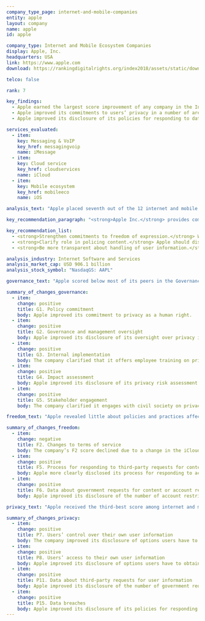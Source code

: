 ```yaml
---
company_type_page: internet-and-mobile-companies
entity: apple
layout: company
name: apple
id: apple

company_type: Internet and Mobile Ecosystem Companies
display: Apple, Inc.
headquarters: USA
link: https://www.apple.com
download: https://rankingdigitalrights.org/index2018/assets/static/download/Apple.pdf

telco: false

rank: 7

key_findings:
  - Apple earned the largest score improvement of any company in the Index, but still lagged behind most of its U.S. peers due to its failure to disclose policies affecting users’ freedom of expression.
  - Apple improved its commitments to users’ privacy in a number of areas, including its disclosure of options users have to control how their information is used for targeted advertising. It was also the only company in the Index to clearly disclose that it does not track users across third-party websites.
  - Apple improved its disclosure of its policies for responding to data breaches, but its disclosure of other security policies and practices still fell short.

services_evaluated:
  - item:
    key: Messaging & VoIP
    key_href: messagingvoip
    name: iMessage
  - item:
    key: Cloud service
    key_href: cloudservices
    name: iCloud
  - item:
    key: Mobile ecosystem
    key_href: mobileeco
    name: iOS

analysis_text: "Apple placed seventh out of the 12 internet and mobile ecosystem companies evaluated, disclosing less about policies and practices affecting freedom of expression than most of its U.S. peers. The company earned the largest score improvement in the 2018 Index, due to improved transparency reporting and disclosure of its policies affecting user privacy. However, Apple still received the lowest score of all U.S. internet and mobile ecosystem companies evaluated due to its lack of disclosure of policies affecting users’ freedom of expression. Despite improvements to its transparency reporting, Apple still provided no data about government requests to remove apps from its app store, or data on content or account restrictions the company undertook to enforce its own rules. <a href=\"https://www.congress.gov/bill/114th-congress/house-bill/2048\" target=\"_blank\">U.S. law prevents companies</a> from disclosing the exact number of government requests for stored and real-time user information they receive, which prevented Apple from being fully transparent in that area."

key_recommendation_paragraph: "<strong>Apple Inc.</strong> provides computers, smartphones, and other devices, and also produces iOS operating system software and application software. Services include iMessage, a messaging application that works across Apple devices, and iCloud, a cloud storage service."

key_recommendation_list:
  - <strong>Strengthen commitments to freedom of expression.</strong> While the company made significant improvements to its disclosure of policies affecting users’ privacy, it needs to improve its disclosure of commitments to freedom of expression.
  - <strong>Clarify role in policing content.</strong> Apple should disclose more information about its own decisions to remove content that violates the company’s terms, as well as data on government requests it receives to remove apps from its App Store.
  - <strong>Be more transparent about handling of user information.</strong> Apple should clarify what types of user information it collects, shares, and retains, and for what purpose.

analysis_industry: Internet Software and Services
analysis_market_cap: USD 906.1 billion
analysis_stock_symbol: "NasdaqGS: AAPL"

governance_text: "Apple scored below most of its peers in the Governance category, with the lowest score on this set of indicators of any U.S. company in the Index. Still, the company significantly improved its governance score in the 2018 Index, primarily due to a new “Privacy Governance” policy that more clearly outlines Apple’s privacy commitments, thought it made no similar clarifications regarding its commitments to freedom of expression. The company strengthened its commitment to respect user privacy as a human right (G1) and clarified its oversight of privacy risks at the senior management level (G2), though it did not publish similar disclosure with regard to freedom of expression. It also disclosed it conducts impact assessments to examine privacy risks associated with its products and services (G4), and that it engages with stakeholders on privacy-related issues (G5). Like its peers, Apple offered little evidence of a substantive grievance and remedy mechanism enabling users to submit complaints against the company for infringement of their freedom of expression or privacy (G6)."

summary_of_changes_governance:
  - item:
    change: positive
    title: G1. Policy commitment
    body: Apple improved its commitment to privacy as a human right.
  - item:
    change: positive
    title: G2. Governance and management oversight
    body: Apple improved its disclosure of its oversight over privacy issues within the company.
  - item:
    change: positive
    title: G3. Internal implementation
    body: The company clarified that it offers employee training on privacy and has a whistleblowing mechanism for employees to report privacy concerns.
  - item:
    change: positive
    title: G4. Impact assessment
    body: Apple improved its disclosure of its privacy risk assessment practices, stating that the company considers how laws may impact user privacy, and that it conducts assessments of privacy risks associated with new and existing products and services.
  - item:
    change: positive
    title: G5. Stakeholder engagement
    body: The company clarified it engages with civil society on privacy issues.

freedom_text: "Apple revealed little about policies and practices affecting freedom of expression, scoring below all other U.S. companies but performing better than Mail.Ru, Samsung, Yandex, Tencent, and Baidu.<br /><br /><strong>Content and account restrictions:</strong> Apple disclosed less than all other internet and mobile ecosystem companies, except for Chinese company Baidu, about what the rules are on its different services and how they are enforced (F3, F4, F8). While it provided some information about what is prohibited (F3), it disclosed no data about the volume or nature of content or accounts it restricted to enforce its rules (F4). It also did not disclose whether it has a policy to notify users when it restricts content or accounts (F8).<br /><br /><strong>Content and account restriction requests:</strong> Apple significantly improved its disclosure of how it handles government and private requests to restrict content or accounts (F5-F7), but still disclosed less than its U.S. peers. It disclosed its processes for responding to government requests (F5), and provided data on the number of account restriction requests it received from governments, broken down by country (F6). But it failed to provide data on requests it received to remove content, such as apps in its App Store. It also disclosed nothing about requests it received through private processes (F7). <br /><br /><strong>Identity policy:</strong>  Users and app developers access Apple services using an Apple ID account. Apple <a href=\"https://www.apple.com/legal/privacy/en-ww/\" target=\"_blank\">disclosed</a> it might require Apple ID users in certain jurisdictions to verify their identity with their government-issued identification, in compliance with local law (F11)."

summary_of_changes_freedom:
  - item:
    change: negative
    title: F2. Changes to terms of service
    body: The company’s F2 score declined due to a change in the iCloud terms of service, which made it less clear whether the company notifies iCloud users of changes to the terms and the method of notification.
  - item:
    change: positive
    title: F5. Process for responding to third-party requests for content or account restriction
    body: Apple more clearly disclosed its process for responding to account restriction requests it received from non-judicial entities, via court orders and from foreign jurisdictions. The company also clarified the legal basis for responding to government requests and committed to carry out due diligence and push back on overbroad requests.
  - item:
    change: positive
    title: F6. Data about government requests for content or account restriction
    body: Apple improved its disclosure of the number of account restriction requests it received per country, as well as the number of accounts affected by each request.

privacy_text: "Apple received the third-best score among internet and mobile ecosystem companies in the Privacy category, disclosing less than Google and Microsoft, but more than Twitter and Facebook.<br /><br /><strong>Handling of user information:</strong> Like its peers, Apple fell short of clearly explaining how it handles user information (P3-P9). The company did not adequately disclose each type of user information it collects (P3), shares (P4), for what purpose (P5), and for how long it retains it (P6). The company improved its disclosure of options users have to control how their information is used for advertising purposes (P7), but this suggests that targeted advertising is on by default. Apple was the only company in the Index to clearly disclose that it does not track users across third-party websites (P9).<br /><br /><strong>Requests for user information:</strong> Apple disclosed less than Google and Microsoft but more than the rest of its peers about its process for handling government and private requests for user information (P10-P12). Like most companies, Apple disclosed information about its process for responding to government requests but nothing about private requests it receives (P10). It disclosed data on the number of government requests it received by country, requests it received via court orders, and requests for content vs. non-content data (P11). However, Apple did not disclose the exact number of requests received for stored or real-time user data, or what actions it took in response to these requests, because it is prohibited by law from doing so.<br /><br /><strong>Security:</strong> Apple disclosed more than any other internet and mobile ecosystem company other than Google about its security policies, but still fell short in key areas. It did not fully disclose its internal security oversight processes, including whether it commissions external security audits on its products and services (P13). However, it made notable improvements to its disclosure of how it handles data breaches, and was the only internet and mobile ecosystem company to receive any credit on this indicator (P15). "

summary_of_changes_privacy:
  - item:
    change: positive
    title: P7. Users’ control over their own user information
    body: The company improved its disclosure of options users have to control how their information is used for targeted advertising, providing them with detailed information on how they can opt out of both interest-based and location-based advertising.
  - item:
    change: positive
    title: P8. Users’ access to their own user information
    body: Apple improved its disclosure of options users have to obtain a copy of the personal information the company holds about them.
  - item:
    change: positive
    title: P11. Data about third-party requests for user information
    body: Apple improved its disclosure of the number of government requests it received for content and non-content data, as well as requests received through court orders in criminal and civil cases.
  - item:
    change: positive
    title: P15. Data breaches
    body: Apple improved its disclosure of its policies for responding to data breaches.
---
```

